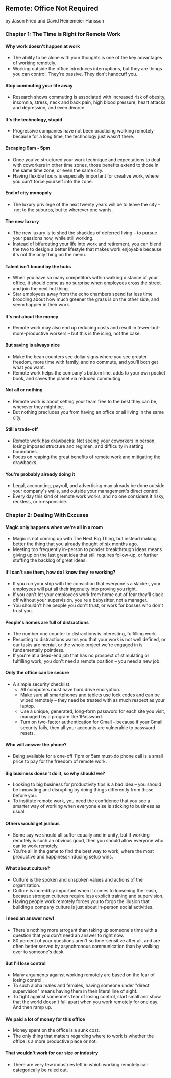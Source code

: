 ## Remote: Office Not Required

by Jason Fried and David Heinemeier Hansson

### Chapter 1: The Time is Right for Remote Work

#### Why work doesn't happen at work

* The ability to be alone with your thoughts is one of the key advantages of working remotely.
* Working outside the office introduces interruptions, but they are things you can control. They're passive. They don't handcuff you.

#### Stop commuting your life away

* Research shows commuting is associated with increased risk of obesity, insomnia, stress, neck and back pain, high blood pressure, heart attacks and depression, and even divorce.

#### It's the technology, stupid

* Progressive companies have not been practicing working remotely because for a long time, the technology just wasn't there.

#### Escaping 9am - 5pm

* Once you've structured your work technique and expectations to deal with coworkers in other time zones, those benefits extend to those in the same time zone, or even the same city.
* Having flexible hours is especially important for creative work, where you can't force yourself into the zone.

#### End of city monopoly

* The luxury privilege of the next twenty years will be to leave the city – not to the suburbs, but to wherever one wants.

#### The new luxury

* The new luxury is to shed the shackles of deferred living – to pursue your passions now, while still working.
* Instead of bifurcating your life into work and retirement, you can blend the two to design a better lifestyle that makes work enjoyable because it's not the only thing on the menu.

#### Talent isn't bound by the hubs

* When you have so many competitors within walking distance of your office, it should come as no surprise when employees cross the street and join the next hot thing.
* Star employees away from the echo chambers spend far less time brooding about how much greener the grass is on the other side, and seem happier in their work.

#### It's not about the money

* Remote work may also end up reducing costs and result in fewer-but-more-productive workers – but this is the icing, not the cake.

#### But saving is always nice

* Make the bean counters see dollar signs where you see greater freedom, more time with family, and no commute, and you'll both get what you want.
* Remote work helps the company's bottom line, adds to your own pocket book, and saves the planet via reduced commuting.

#### Not all or nothing

* Remote work is about setting your team free to the best they can be, wherever they might be.
* But nothing precludes you from having an office or all living in the same city.

#### Still a trade-off

* Remote work has drawbacks: Not seeing your coworkers in person, losing imposed structure and regimen, and difficulty in setting boundaries.
* Focus on reaping the great benefits of remote work and mitigating the drawbacks.

#### You're probably already doing it

* Legal, accounting, payroll, and advertising may already be done outside your company's walls, and outside your management's direct control.
* Every day this kind of remote work works, and no one considers it risky, reckless, or irresponsible.

### Chapter 2: Dealing With Excuses

#### Magic only happens when we're all in a room

* Magic is not coming up with The Next Big Thing, but instead making better the thing that you already thought of six months ago.
* Meeting too frequently in-person to ponder breakthrough ideas means giving up on the last great idea that still requires follow-up, or further stuffing the backlog of great ideas.

#### If I can't see them, how do I know they're working?

* If you run your ship with the conviction that everyone's a slacker, your employees will put all their ingenuity into proving you right.
* If you can't let your employees work from home out of fear they'll slack off without your supervision, you're a babysitter, not a manager.
* You shouldn't hire people you don't trust, or work for bosses who don't trust you.

#### People's homes are full of distractions

* The number one counter to distractions is interesting, fulfilling work.
* Resorting to distractions warns you that your work is not well defined, or our tasks are menial, or the whole project we're engaged in is fundamentally pointless.
* If you're at a dead-end job that has no prospect of stimulating or fulfilling work, you don't need a remote position – you need a new job.

#### Only the office can be secure

* A simple security checklist:
  * All computers must have hard drive encryption.
  * Make sure all smartphones and tablets use lock codes and can be wiped remotely – they need be treated with as much respect as your laptop.
  * Use a unique, generated, long-form password for each site you visit, managed by a program like 1Password.
  * Turn on two-factor authentication for Gmail – because if your Gmail security fails, then all your accounts are vulnerable to password resets.

#### Who will answer the phone?

* Being available for a one-off 11pm or 5am must-do phone call is a small price to pay for the freedom of remote work.

#### Big business doesn't do it, so why should we?

* Looking to big business for productivity tips is a bad idea – you should be innovating and disrupting by doing things differently from those before you.
* To institute remote work, you need the confidence that you see a smarter way of working when everyone else is sticking to business as usual.

#### Others would get jealous

* Some say we should all suffer equally and in unity, but if working remotely is such an obvious good, then you should allow everyone who can to work remotely.
* You're all in the game to find the best way to work, where the most productive and happiness-inducing setup wins.

#### What about culture?

* Culture is the spoken and unspoken values and actions of the organization.
* Culture is incredibly important when it comes to loosening the leash, because stronger cultures require less explicit training and supervision.
* Having people work remotely forces you to forgo the illusion that building a company culture is just about in-person social activities.

#### I need an answer now!

* There's nothing more arrogant than taking up someone's time with a question that you don't need an answer to right now.
* 80 percent of your questions aren't so time-sensitive after all, and are often better served by asynchronous communication than by walking over to someone's desk.

#### But I'll lose control

* Many arguments against working remotely are based on the fear of losing control.
* To such alpha males and females, having someone under "direct supervision" means having them in their literal line of sight.
* To fight against someone's fear of losing control, start small and show that the world doesn't fall apart when you work remotely for one day. And then ramp up.

#### We paid a lot of money for this office

* Money spent on the office is a sunk cost.
* The only thing that matters regarding where to work is whether the office is a more productive place or not.

#### That wouldn't work for our size or industry

* There are very few industries left in which working remotely can categorically be ruled out.
